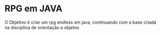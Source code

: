 # RPG em JAVA
O Objetivo é criar um rpg endless em java, continuando com a base criada na disciplina de orientação a objetos